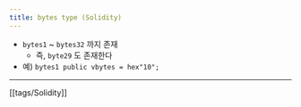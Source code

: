 ```yaml
---
title: bytes type (Solidity)
---
```

- `bytes1` ~ `bytes32` 까지 존재
	- 즉, `byte29` 도 존재한다
- 예) `bytes1 public vbytes = hex"10";`

---
[[tags/Solidity]]